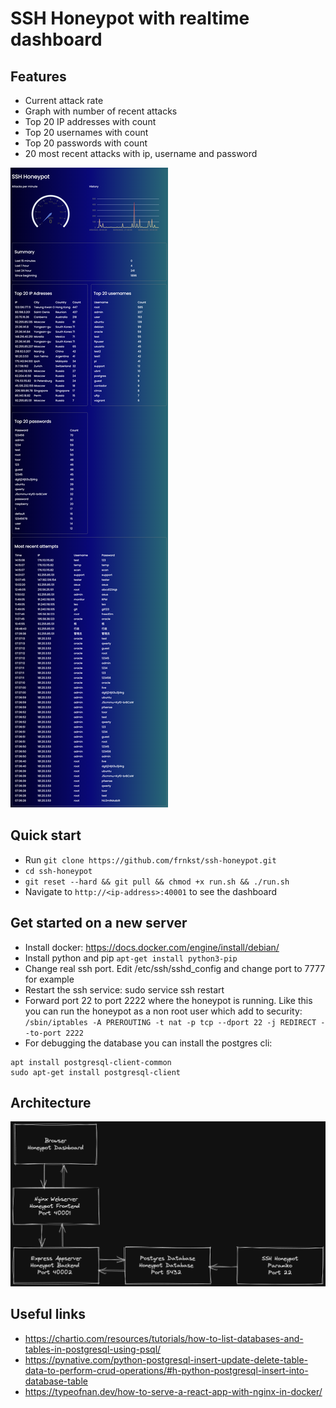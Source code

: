# SSH Honeypot with realtime dashboard

## Features

- Current attack rate
- Graph with number of recent attacks
- Top 20 IP addresses with count
- Top 20 usernames with count
- Top 20 passwords with count
- 20 most recent attacks with ip, username and password

![dashboard](dashboard.png "Dashboard")

## Quick start

- Run `git clone https://github.com/frnkst/ssh-honeypot.git`
- `cd ssh-honeypot`
- `git reset --hard && git pull && chmod +x run.sh && ./run.sh`
- Navigate to `http://<ip-address>:40001` to see the dashboard

## Get started on a new server

- Install docker: https://docs.docker.com/engine/install/debian/
- Install python and pip `apt-get install python3-pip`
- Change real ssh port. Edit /etc/ssh/sshd_config and change port to 7777 for example
- Restart the ssh service: sudo service ssh restart
- Forward port 22 to port 2222 where the honeypot is running. Like this you can run the honeypot as a non root user which add to security: `/sbin/iptables -A PREROUTING -t nat -p tcp --dport 22 -j REDIRECT --to-port 2222`
- For debugging the database you can install the postgres cli: 
```
apt install postgresql-client-common
sudo apt-get install postgresql-client
```

## Architecture

![Alt text](architecture_diagram.png?raw=true "Architecture")


## Useful links
- https://chartio.com/resources/tutorials/how-to-list-databases-and-tables-in-postgresql-using-psql/
- https://pynative.com/python-postgresql-insert-update-delete-table-data-to-perform-crud-operations/#h-python-postgresql-insert-into-database-table
- https://typeofnan.dev/how-to-serve-a-react-app-with-nginx-in-docker/


